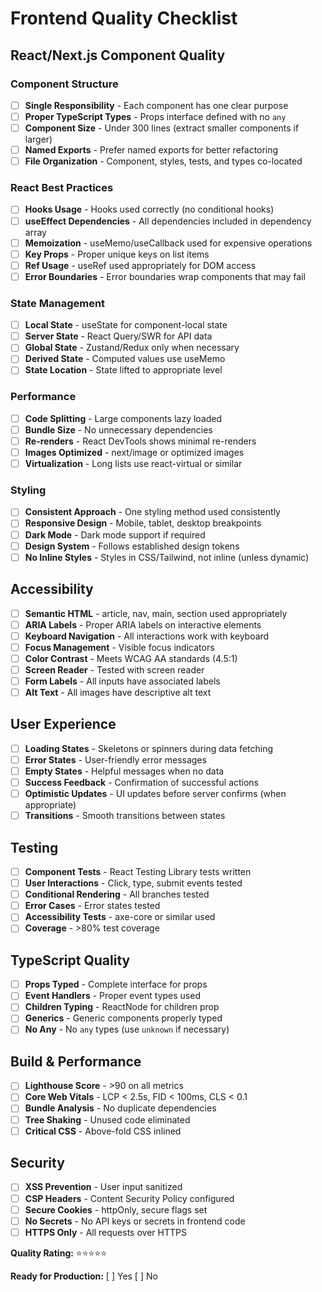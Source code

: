 # <!-- Powered by BMAD™ Core -->

# Frontend Quality Checklist

## React/Next.js Component Quality

### Component Structure
- [ ] **Single Responsibility** - Each component has one clear purpose
- [ ] **Proper TypeScript Types** - Props interface defined with no `any`
- [ ] **Component Size** - Under 300 lines (extract smaller components if larger)
- [ ] **Named Exports** - Prefer named exports for better refactoring
- [ ] **File Organization** - Component, styles, tests, and types co-located

### React Best Practices
- [ ] **Hooks Usage** - Hooks used correctly (no conditional hooks)
- [ ] **useEffect Dependencies** - All dependencies included in dependency array
- [ ] **Memoization** - useMemo/useCallback used for expensive operations
- [ ] **Key Props** - Proper unique keys on list items
- [ ] **Ref Usage** - useRef used appropriately for DOM access
- [ ] **Error Boundaries** - Error boundaries wrap components that may fail

### State Management
- [ ] **Local State** - useState for component-local state
- [ ] **Server State** - React Query/SWR for API data
- [ ] **Global State** - Zustand/Redux only when necessary
- [ ] **Derived State** - Computed values use useMemo
- [ ] **State Location** - State lifted to appropriate level

### Performance
- [ ] **Code Splitting** - Large components lazy loaded
- [ ] **Bundle Size** - No unnecessary dependencies
- [ ] **Re-renders** - React DevTools shows minimal re-renders
- [ ] **Images Optimized** - next/image or optimized images
- [ ] **Virtualization** - Long lists use react-virtual or similar

### Styling
- [ ] **Consistent Approach** - One styling method used consistently
- [ ] **Responsive Design** - Mobile, tablet, desktop breakpoints
- [ ] **Dark Mode** - Dark mode support if required
- [ ] **Design System** - Follows established design tokens
- [ ] **No Inline Styles** - Styles in CSS/Tailwind, not inline (unless dynamic)

## Accessibility

- [ ] **Semantic HTML** - article, nav, main, section used appropriately
- [ ] **ARIA Labels** - Proper ARIA labels on interactive elements
- [ ] **Keyboard Navigation** - All interactions work with keyboard
- [ ] **Focus Management** - Visible focus indicators
- [ ] **Color Contrast** - Meets WCAG AA standards (4.5:1)
- [ ] **Screen Reader** - Tested with screen reader
- [ ] **Form Labels** - All inputs have associated labels
- [ ] **Alt Text** - All images have descriptive alt text

## User Experience

- [ ] **Loading States** - Skeletons or spinners during data fetching
- [ ] **Error States** - User-friendly error messages
- [ ] **Empty States** - Helpful messages when no data
- [ ] **Success Feedback** - Confirmation of successful actions
- [ ] **Optimistic Updates** - UI updates before server confirms (when appropriate)
- [ ] **Transitions** - Smooth transitions between states

## Testing

- [ ] **Component Tests** - React Testing Library tests written
- [ ] **User Interactions** - Click, type, submit events tested
- [ ] **Conditional Rendering** - All branches tested
- [ ] **Error Cases** - Error states tested
- [ ] **Accessibility Tests** - axe-core or similar used
- [ ] **Coverage** - >80% test coverage

## TypeScript Quality

- [ ] **Props Typed** - Complete interface for props
- [ ] **Event Handlers** - Proper event types used
- [ ] **Children Typing** - ReactNode for children prop
- [ ] **Generics** - Generic components properly typed
- [ ] **No Any** - No `any` types (use `unknown` if necessary)

## Build & Performance

- [ ] **Lighthouse Score** - >90 on all metrics
- [ ] **Core Web Vitals** - LCP < 2.5s, FID < 100ms, CLS < 0.1
- [ ] **Bundle Analysis** - No duplicate dependencies
- [ ] **Tree Shaking** - Unused code eliminated
- [ ] **Critical CSS** - Above-fold CSS inlined

## Security

- [ ] **XSS Prevention** - User input sanitized
- [ ] **CSP Headers** - Content Security Policy configured
- [ ] **Secure Cookies** - httpOnly, secure flags set
- [ ] **No Secrets** - No API keys or secrets in frontend code
- [ ] **HTTPS Only** - All requests over HTTPS

**Quality Rating:** ⭐⭐⭐⭐⭐

**Ready for Production:** [ ] Yes [ ] No